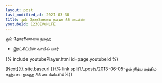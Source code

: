 ```yaml
---
layout: post
last_modified_at: 2021-03-30
title: ஓம் தோரணையை நமஹ ௧௧ டைம்ஸ்
youtubeId: 1230EVuNLFE
---
```

 
 
 ஓம் தோரணையை நமஹ  
 
 -  இரட்சிப்பின் வாயில் யார் 
 
  
 
  
 
 
 
 
 
 


{% include youtubePlayer.html id=page.youtubeId %}
 
[Next]({{ site.baseurl }}{% link  split1/_posts/2013-06-05-ஓம் நித்ய மத்திம சஹ்யாய நமஹ ௧௧ டைம்ஸ்.md%})
 
